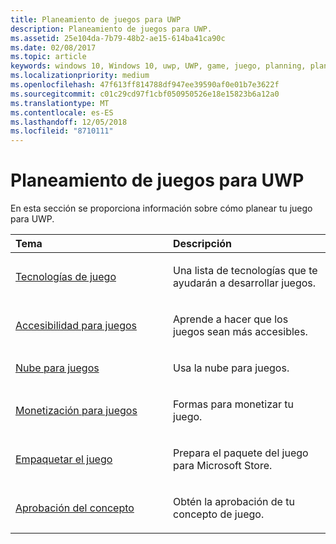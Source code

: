 ```yaml
---
title: Planeamiento de juegos para UWP
description: Planeamiento de juegos para UWP.
ms.assetid: 25e104da-7b79-48b2-ae15-614ba41ca90c
ms.date: 02/08/2017
ms.topic: article
keywords: windows 10, Windows 10, uwp, UWP, game, juego, planning, planeamiento, accessibility, accesibilidad, cloud, nube, monetize, monetizar, package, paquete, technology, tecnología, concept, concepto, approval, aprobación
ms.localizationpriority: medium
ms.openlocfilehash: 47f613ff814788df947ee39590af0e01b7e3622f
ms.sourcegitcommit: c01c29cd97f1cbf050950526e18e15823b6a12a0
ms.translationtype: MT
ms.contentlocale: es-ES
ms.lasthandoff: 12/05/2018
ms.locfileid: "8710111"
---
```

# <a name="planning-for-uwp-games"></a>Planeamiento de juegos para UWP

En esta sección se proporciona información sobre cómo planear tu juego para UWP.

<table>
<colgroup>
<col width="50%" />
<col width="50%" />
</colgroup>
<thead>
<tr class="header">
<th align="left">Tema</th>
<th align="left">Descripción</th>
</tr>
</thead>
<tbody>
<tr class="odd">
<td align="left"><p><a href="game-development-platform-guide.md">Tecnologías de juego</a></p></td>
<td align="left"><p>Una lista de tecnologías que te ayudarán a desarrollar juegos.</p></td>
</tr>
<tr class="even">
<td align="left"><p><a href="accessibility-for-games.md">Accesibilidad para juegos</a></p></td>
<td align="left"><p>Aprende a hacer que los juegos sean más accesibles.</p></td>
</tr>
<tr class="odd">
<td align="left"><p><a href="cloud-for-games.md">Nube para juegos</a></p></td>
<td align="left"><p>Usa la nube para juegos.</p></td>
</tr>
<tr class="even">
<td align="left"><p><a href="monetization-for-games.md">Monetización para juegos</a></p></td>
<td align="left"><p>Formas para monetizar tu juego.</p></td>
</tr>
<tr class="odd">
<td align="left"><p><a href="package-your-windows-store-directx-game.md">Empaquetar el juego</a></p></td>
<td align="left"><p>Prepara el paquete del juego para Microsoft Store.</p></td>
</tr>
<tr class="even">
<td align="left"><p><a href="concept-approval.md">Aprobación del concepto</a></p></td>
<td align="left"><p>Obtén la aprobación de tu concepto de juego.</p></td>
</tr>
</tbody>
</table>
 

 

 




